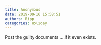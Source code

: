 ```yaml
---
title: Anonymous
date: 2019-09-16 15:58:51
authors: Ripp
categories: Holiday
---
```


 Post the guilty documents ....if it even exists.